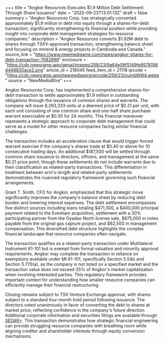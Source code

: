+++
title = "Angkor Resources Executes $1.9 Million Debt Settlement Through Share Issuance"
date = "2025-09-23T13:01:13Z"
draft = false
summary = "Angkor Resources Corp. has strategically converted approximately $1.9 million in debt into equity through a shares-for-debt transaction, significantly strengthening its financial position while providing insight into corporate debt management strategies for resource companies."
description = "Angkor Resources converts $1.92M debt to shares through TSXV-approved transaction, strengthening balance sheet and focusing on mineral & energy projects in Cambodia and Canada."
source_link = "https://www.newmediawire.com/news/angkor-shares-for-debt-transaction-7082898"
enclosure = "https://cdn.newsramp.app/genai/images/259/23/9a64e08f5149fe95781984448830ace2.png"
article_id = 218045
feed_item_id = 21118
qrcode = "https://cdn.newsramp.app/newmediawire/qrcode/259/23/numbW4l4.webp"
source = "NewMediaWire"
+++

<p>Angkor Resources Corp. has implemented a comprehensive shares-for-debt transaction to settle approximately $1.9 million in outstanding obligations through the issuance of common shares and warrants. The company will issue 8,263,333 units at a deemed price of $0.21 per unit, with each unit consisting of one common share and one-half share purchase warrant exercisable at $0.30 for 24 months. This financial maneuver represents a strategic approach to corporate debt management that could serve as a model for other resource companies facing similar financial challenges.</p><p>The transaction includes an acceleration clause that would trigger forced warrant exercise if the company's shares trade at $0.40 or above for 10 consecutive trading days. An additional $187,500 will be settled through common share issuance to directors, officers, and management at the same $0.21 price point, though these settlements do not include warrants due to their classification as related-party transactions. This differentiation in treatment between arm's-length and related-party settlements demonstrates the nuanced regulatory framework governing such financial arrangements.</p><p>Grant T. Smith, CFO for Angkor, emphasized that this strategic move significantly improves the company's balance sheet by reducing debt burden and lowering interest expenses. The debt settlement encompasses five distinct sources including loans totaling $471,300, a $400,000 principal payment related to the Evesham acquisition, settlement with a 30% participating partner from the Oyadao North license sale, $875,000 in notes payable from the original gas capture project, and $62,500 in management compensation. This diversified debt structure highlights the complex financial landscape that resource companies often navigate.</p><p>The transaction qualifies as a related-party transaction under Multilateral Instrument 61-101 but is exempt from formal valuation and minority approval requirements. Angkor may complete the transaction in reliance on exemptions available under MI 61-101, specifically Section 5.5(b) and Section 5.7(1)(a), as the company is not listed on a specified market and the transaction value does not exceed 25% of Angkor's market capitalization when involving interested parties. This regulatory framework provides important context for understanding how smaller resource companies can efficiently manage their financial restructuring.</p><p>Closing remains subject to TSX Venture Exchange approval, with shares subject to a standard four-month hold period following issuance. The directors voted unanimously in favor of converting the debt to shares at market price, reflecting confidence in the company's future direction. Additional corporate information and securities filings are available through <a href="https://www.sedarplus.ca" rel="nofollow" target="_blank">SEDAR+</a>. This transaction demonstrates how strategic financial engineering can provide struggling resource companies with breathing room while aligning creditor and shareholder interests through equity conversion mechanisms.</p>